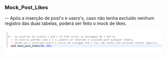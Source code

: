 ### Mock_Post_Likes
-- Após a inserção de post's e users's, caso não tenha excluido nenhum registro das duas tabelas, poderá ser feito o mock de likes. 

<img src="./imgs/example-1.png">